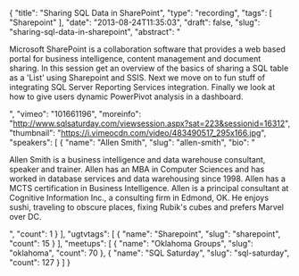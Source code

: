 {
  "title": "Sharing SQL Data in SharePoint",
  "type": "recording",
  "tags": [
    "Sharepoint"
  ],
  "date": "2013-08-24T11:35:03",
  "draft": false,
  "slug": "sharing-sql-data-in-sharepoint",
  "abstract": "<p>Microsoft SharePoint is a collaboration software that provides a web based portal for business intelligence, content management and document sharing. In this session get an overview of the basics of sharing a SQL table as a 'List' using Sharepoint and SSIS. Next we move on to fun stuff of integrating SQL Server Reporting Services integration. Finally we look at how to give users dynamic PowerPivot analysis in a dashboard.</p>",
  "vimeo": "101661196",
  "moreinfo": "http://www.sqlsaturday.com/viewsession.aspx?sat=223&sessionid=16312",
  "thumbnail": "https://i.vimeocdn.com/video/483490517_295x166.jpg",
  "speakers": [
    {
      "name": "Allen Smith",
      "slug": "allen-smith",
      "bio": "<p>Allen Smith is a business intelligence and data warehouse consultant, speaker and trainer. Allen has an MBA in Computer Sciences and has worked in database services and data warehousing since 1998. Allen has a MCTS certification in Business Intelligence. Allen is a principal consultant at Cognitive Information Inc., a consulting firm in Edmond, OK. He enjoys sushi, traveling to obscure places, fixing Rubik's cubes and prefers Marvel over DC. </p>",
      "count": 1
    }
  ],
  "ugtvtags": [
    {
      "name": "Sharepoint",
      "slug": "sharepoint",
      "count": 15
    }
  ],
  "meetups": [
    {
      "name": "Oklahoma Groups",
      "slug": "oklahoma",
      "count": 70
    },
    {
      "name": "SQL Saturday",
      "slug": "sql-saturday",
      "count": 127
    }
  ]
}